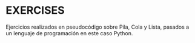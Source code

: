 # EXERCISES

Ejercicios realizados en pseudocódigo sobre Pila, Cola y Lista, 
pasados a un lenguaje de programación en este caso Python.